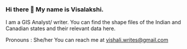 ### Hi there 👋 My name is Visalakshi.
I am a GIS Analyst/ writer. You can find the shape files of the Indian and Canadian states and their relevant data here. 

Pronouns : She/her
You can reach me at
vishali.writes@gmail.com
